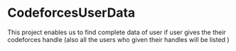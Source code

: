 # CodeforcesUserData
This project enables us to find complete data of user if user gives the their codeforces handle (also all the users who given their handles will be listed )
